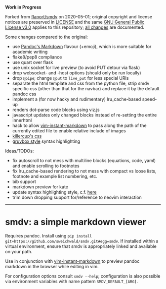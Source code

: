 **Work in Progress**

Forked from [flaport/smdv][forkedfrom] on 2020-05-01;
original copyright and license notices are preserved in [LICENSE](LICENSE) and the same [GNU General Public License v3.0][gpl3] applies to this repository;
[all changes][changes] are documented.

Some changes compared to the original:

* use [Pandoc's Markdown][pandocmarkdown] flavour (+emoji), which is more suitable for academic writing
* flake8/pep8 compliance
* use quart over flask
* use unix socket for live preview (to avoid PUT detour via flask)
* drop websocket- and -host options (should only be run locally)
* drop `@pipe`; change `@put` to `live_put` for less special URIs
* separate the html template and css from the python file, strip smdv specific css (other than that for the navbar) and replace it by the default pandoc css
* implement a (for now hacky and rudimentary) lru_cache-based speed-up
* renders dot-parse code blocks using viz.js
* javascript updates only changed blocks instead of re-setting the entire innerhtml
* hack to allow [vim-instant-markdown][vim] to pass along the path of the currently edited file to enable relative include of images
* [killercup's css](https://gist.github.com/killercup/5917178)
* [gruvbox style](https://www.jonashietala.se/blog/2015/08/04/gruvbox_syntax_highlighting_for_pandoc/) syntax highlighting

Ideas/TODOs:

* fix autoscroll to not mess with multiline blocks (equations, code, yaml) and enable scrolling to footnotes
* fix lru_cache-based rendering to not mess with compact vs loose lists, footnote and example list numbering, etc.
* bib support
* markdown preview for kate
* update syntax highlighting style, c.f. [here](https://www.jonashietala.se/blog/2019/01/25/site_restyle_and_update/#changes-to-code-display)
* trim down dropping support for/reference to neovim interaction



---



# smdv: a **s**imple **m**ark**d**own **v**iewer

Requires pandoc.
Install using `pip install git+https://github.com/sweichwald/smdv.git#egg=smdv`.
If installed within a virtual environment, ensure that smdv is appropriately linked and available on your path.

Use in conjunction with [vim-instant-markdown][vim] to preview pandoc markdown in the browser while editing in vim.

For configuration options consult `smdv --help`; configuration is also possible via environment variables with name pattern `SMDV_DEFAULT_[ARG]`.



[changes]: https://github.com/flaport/smdv/compare/9ea3657...sweichwald:master
[forkedfrom]: https://github.com/flaport/smdv/tree/9ea36575eef5993624ffefa682083c792e645a3f
[gpl3]: https://www.gnu.org/licenses/gpl-3.0.html
[pandocmarkdown]: https://pandoc.org/MANUAL.html#pandocs-markdown
[vim]: https://github.com/sweichwald/vim-instant-markdown
